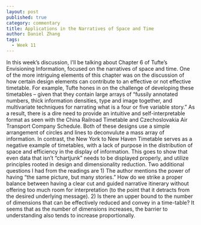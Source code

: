 ```yaml
---
layout: post
published: true
category: commentary
title: Applications in the Narratives of Space and Time
author: Daniel Zhang
tags:
  - Week 11
---
```

In this week’s discussion, I’ll be talking about Chapter 6 of Tufte’s Envisioning Information, focused on the narratives of space and time. One of the more intriguing elements of this chapter was on the discussion of how certain design elements can contribute to an effective or not effective timetable. For example, Tufte hones in on the challenge of developing these timetables – given that they contain large arrays of “fussily annotated numbers, thick information densities, type and image together, and multivariate techniques for narrating what is a four or five variable story.” As a result, there is a dire need to provide an intuitive and self-interpretable format as seen with the China Railroad Timetable and Czechoslovakia Air Transport Company Schedule. Both of these designs use a simple arrangement of circles and lines to deconvulute a mass array of information. In contrast, the New York to New Haven Timetable serves as a negative example of timetables, with a lack of purpose in the distribution of space and efficiency in the display of information. This goes to show that even data that isn’t “chartjunk” needs to be displayed properly, and utilize principles rooted in design and dimensionality reduction. Two additional questions I had from the readings are 1) The author mentions the power of having “the same picture, but many stories.” How do we strike a proper balance between having a clear cut and guided narrative itinerary without offering too much room for interpretation (to the point that it detracts from the desired underlying message). 2) Is there an upper bound to the number of dimensions that can be effectively reduced and convey in a time-table? It seems that as the number of dimensions increases, the barrier to understanding also tends to increase proportionally. 